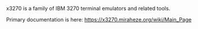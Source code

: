 x3270 is a family of IBM 3270 terminal emulators and related tools.

Primary documentation is here: <https://x3270.miraheze.org/wiki/Main_Page>

